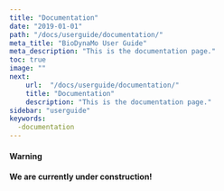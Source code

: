 ```yaml
---
title: "Documentation"
date: "2019-01-01"
path: "/docs/userguide/documentation/"
meta_title: "BioDynaMo User Guide"
meta_description: "This is the documentation page."
toc: true
image: ""
next:
    url:  "/docs/userguide/documentation/"
    title: "Documentation"
    description: "This is the documentation page."
sidebar: "userguide"
keywords:
  -documentation
---
```


<a class="sbox" target="_blank" rel="noopener">
    <div class="sbox-content">
    	<h4><b>Warning<b><h4>
    	<p>We are currently under construction!</p>
    </div>
</a>
